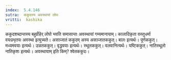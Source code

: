 ```yaml
---
index:  5.4.146
sutra:  ककुदस्य अवस्थायां लोपः
vritti:  kashika 
---
```


ककुदशब्दान्तस्य बहुव्रीहेर् लोपो भवति समासान्तः अवस्थायां गम्यमानायाम्। कालादिकृता वस्तुधर्मा वयःप्रभृतयः अवस्था इत्युच्यते। असञ्जातं ककुदम् अस्य असञ्जातककुत्। बालः इत्यर्थः। पूर्णककुत्। मध्यमवयाः इत्यर्थः। उन्नतककुत्। वृद्धवयाः इत्यर्थः। स्थूलककुत्। वलवानित्यर्थः। यष्टिककुत्। नातिस्थूलो नातिकृशः इत्यर्थः। अवस्थायाम् इति किम्? श्वेतककुदः।

